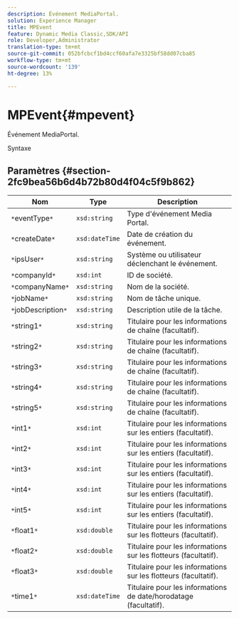 ```yaml
---
description: Événement MediaPortal.
solution: Experience Manager
title: MPEvent
feature: Dynamic Media Classic,SDK/API
role: Developer,Administrator
translation-type: tm+mt
source-git-commit: 052bfcbcf1bd4ccf60afa7e3325bf58dd07cba85
workflow-type: tm+mt
source-wordcount: '139'
ht-degree: 13%

---
```



# MPEvent{#mpevent}

Événement MediaPortal.

Syntaxe

## Paramètres {#section-2fc9bea56b6d4b72b80d4f04c5f9b862}

| Nom | Type | Description |
|---|---|---|
| `*`eventType`*` | `xsd:string` | Type d&#39;événement Media Portal. |
| `*`createDate`*` | `xsd:dateTime` | Date de création du événement. |
| `*`ipsUser`*` | `xsd:string` | Système ou utilisateur déclenchant le événement. |
| `*`companyId`*` | `xsd:int` | ID de société. |
| `*`companyName`*` | `xsd:string` | Nom de la société. |
| `*`jobName`*` | `xsd:string` | Nom de tâche unique. |
| `*`jobDescription`*` | `xsd:string` | Description utile de la tâche. |
| `*`string1`*` | `xsd:string` | Titulaire pour les informations de chaîne (facultatif). |
| `*`string2`*` | `xsd:string` | Titulaire pour les informations de chaîne (facultatif). |
| `*`string3`*` | `xsd:string` | Titulaire pour les informations de chaîne (facultatif). |
| `*`string4`*` | `xsd:string` | Titulaire pour les informations de chaîne (facultatif). |
| `*`string5`*` | `xsd:string` | Titulaire pour les informations de chaîne (facultatif). |
| `*`int1`*` | `xsd:int` | Titulaire pour les informations sur les entiers (facultatif). |
| `*`int2`*` | `xsd:int` | Titulaire pour les informations sur les entiers (facultatif). |
| `*`int3`*` | `xsd:int` | Titulaire pour les informations sur les entiers (facultatif). |
| `*`int4`*` | `xsd:int` | Titulaire pour les informations sur les entiers (facultatif). |
| `*`int5`*` | `xsd:int` | Titulaire pour les informations sur les entiers (facultatif). |
| `*`float1`*` | `xsd:double` | Titulaire pour les informations sur les flotteurs (facultatif). |
| `*`float2`*` | `xsd:double` | Titulaire pour les informations sur les flotteurs (facultatif). |
| `*`float3`*` | `xsd:double` | Titulaire pour les informations sur les flotteurs (facultatif). |
| `*`time1`*` | `xsd:dateTime` | Titulaire pour les informations de date/horodatage (facultatif). |

